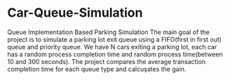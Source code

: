 # Car-Queue-Simulation
Queue Implementation Based Parking Simulation
The main goal of the project is to simulate a parking lot exit queue using a FIFO(first in first out) queue and priority queue. We have N cars exiting a parking lot, each car has a random process completion time and random process time(between 10 and 300 seconds). 
     The project compares the average transaction completion time for each queue type and calcuşates the gain. 

